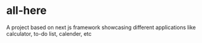 # all-here
A project based on next js framework showcasing different applications like calculator, to-do list, calender, etc
